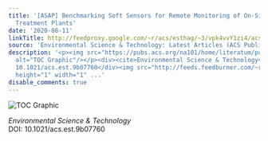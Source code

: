 ```yaml
---
title: '[ASAP] Benchmarking Soft Sensors for Remote Monitoring of On-Site Wastewater
  Treatment Plants'
date: '2020-08-11'
linkTitle: http://feedproxy.google.com/~r/acs/esthag/~3/vpk4vvY1zi4/acs.est.9b07760
source: 'Environmental Science & Technology: Latest Articles (ACS Publications)'
description: '<p><img src="https://pubs.acs.org/na101/home/literatum/publisher/achs/journals/content/esthag/0/esthag.ahead-of-print/acs.est.9b07760/20200811/images/medium/es9b07760_0006.gif"
  alt="TOC Graphic"/></p><div><cite>Environmental Science & Technology</cite></div><div>DOI:
  10.1021/acs.est.9b07760</div><img src="http://feeds.feedburner.com/~r/acs/esthag/~4/vpk4vvY1zi4"
  height="1" width="1" ...'
disable_comments: true
---
```

<p><img src="https://pubs.acs.org/na101/home/literatum/publisher/achs/journals/content/esthag/0/esthag.ahead-of-print/acs.est.9b07760/20200811/images/medium/es9b07760_0006.gif" alt="TOC Graphic"/></p><div><cite>Environmental Science & Technology</cite></div><div>DOI: 10.1021/acs.est.9b07760</div><img src="http://feeds.feedburner.com/~r/acs/esthag/~4/vpk4vvY1zi4" height="1" width="1" ...